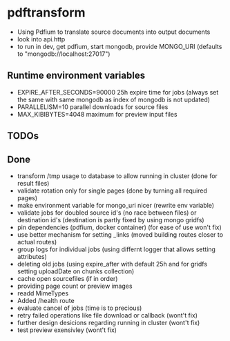 # pdftransform

- Using Pdfium to translate source documents into output documents
- look into api.http
- to run in dev, get pdfium, start mongodb, provide MONGO_URI (defaults to "mongodb://localhost:27017")

## Runtime environment variables

- EXPIRE_AFTER_SECONDS=90000 25h expire time for jobs (always set the same with same mongodb as index of mongodb is not updated)
- PARALLELISM=10 parallel downloads for source files
- MAX_KIBIBYTES=4048 maximum for preview input files

## TODOs

## Done

- transform /tmp usage to database to allow running in cluster (done for result files)
- validate rotation only for single pages (done by turning all required pages)
- make environment variable for mongo_uri nicer (rewrite env variable)
- validate jobs for doubled source id's (no race between files) or destination id's (destination is partly fixed by using mongo gridfs)
- pin dependencies (pdfium, docker container) (for ease of use won't fix)
- use better mechanism for setting _links (moved building routes closer to actual routes)
- group logs for individual jobs (using differnt logger that allows setting attributes)
- deleting old jobs (using expire_after with default 25h and for gridfs setting uploadDate on chunks collection)
- cache open sourcefiles (if in order)
- providing page count or preview images
- readd MimeTypes
- Added /health route
- evaluate cancel of jobs (time is to precious)
- retry failed operations like file download or callback (wont't fix)
- further design desicions regarding running in cluster (wont't fix)
- test preview exensivley (wont't fix)
